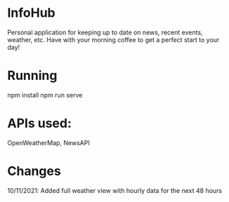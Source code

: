 # InfoHub
Personal application for keeping up to date on news, recent events, weather, etc. Have with your morning coffee to get a perfect start to your day! 

# Running
npm install
npm run serve

# APIs used: 
  OpenWeatherMap,
  NewsAPI
  
# Changes 
  10/11/2021: Added full weather view with hourly data for the next 48 hours
  
